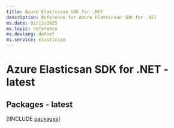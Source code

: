```yaml
---
title: Azure Elasticsan SDK for .NET
description: Reference for Azure Elasticsan SDK for .NET
ms.date: 02/13/2025
ms.topic: reference
ms.devlang: dotnet
ms.service: elasticsan
---
```

# Azure Elasticsan SDK for .NET - latest
## Packages - latest
[!INCLUDE [packages](elasticsan-index.md)]